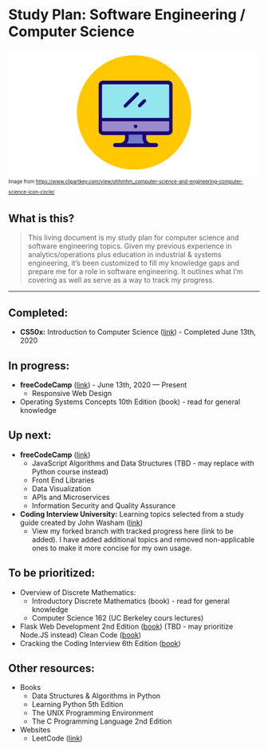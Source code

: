 # Study Plan: Software Engineering / Computer Science
![banner_logo](img/programming_icon_banner.png)
<sub><sup>Image from https://www.clipartkey.com/view/ohhmhm_computer-science-and-engineering-computer-science-icon-circle/</sup></sub>

## What is this?
> This living document is my study plan for computer science and software engineering topics.  Given my previous experience in analytics/operations plus education in industrial & systems engineering, it’s been customized to fill my knowledge gaps and prepare me for a role in software engineering. It outlines what I’m covering as well as serve as a way to track my progress.
---
## Completed:
* **CS50x:** Introduction to Computer Science ([link](https://cs50.harvard.edu/x/2020/)) - Completed June 13th, 2020

## In progress:
* **freeCodeCamp** ([link](https://www.freecodecamp.org/learn))  - June 13th, 2020 — Present
	* Responsive Web Design
* Operating Systems Concepts 10th Edition (book) - read for general knowledge

## Up next:
* **freeCodeCamp** ([link](https://www.freecodecamp.org/learn))
	* JavaScript Algorithms and Data Structures (TBD - may replace with Python course instead)
	* Front End Libraries
	* Data Visualization
	* APIs and Microservices
	* Information Security and Quality Assurance
* **Coding Interview University:**  Learning topics selected from a study guide created by John Washam ([link](https://github.com/jwasham/coding-interview-university))
	* View my forked branch with tracked progress here (link to be added). I have added additional topics and removed non-applicable ones to make it more concise for my own usage.

## To be prioritized:
* Overview of Discrete Mathematics:
	* Introductory Discrete Mathematics (book) - read for general knowledge
	* Computer Science 162 (UC Berkeley cours lectures)
* Flask Web Development 2nd Edition ([book](https://www.amazon.com/Flask-Web-Development-Developing-Applications/dp/1491991739/ref=pd_lpo_14_img_0/142-6800639-6536255?_encoding=UTF8&pd_rd_i=1491991739&pd_rd_r=18257858-20bf-4d05-91af-46f001c44dfe&pd_rd_w=sVulb&pd_rd_wg=YiOH2&pf_rd_p=7b36d496-f366-4631-94d3-61b87b52511b&pf_rd_r=ZBGRKWTX74NP7Z094FKY&psc=1&refRID=ZBGRKWTX74NP7Z094FKY)) (TBD - may prioritize Node.JS instead)
Clean Code ([book](https://www.amazon.com/Clean-Code-Handbook-Software-Craftsmanship/dp/0132350882/ref=sr_1_2?dchild=1&keywords=clean+code&qid=1592159304&s=books&sr=1-2))
* Cracking the Coding Interview 6th Edition ([book](https://www.amazon.com/Cracking-Coding-Interview-Programming-Questions/dp/0984782850/ref=sr_1_2?crid=17NX867ZGASZA&dchild=1&keywords=cracking+the+coding+interview&qid=1592159325&s=books&sprefix=cracking%2Cstripbooks%2C139&sr=1-2))

## Other resources:
* Books
	* Data Structures & Algorithms in Python
	* Learning Python 5th Edition
	* The UNIX Programming Environment
	* The C Programming Language 2nd Edition
* Websites
	* LeetCode ([link](https://leetcode.com))
